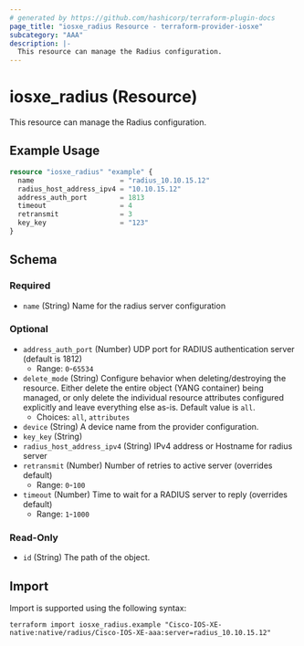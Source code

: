 ```yaml
---
# generated by https://github.com/hashicorp/terraform-plugin-docs
page_title: "iosxe_radius Resource - terraform-provider-iosxe"
subcategory: "AAA"
description: |-
  This resource can manage the Radius configuration.
---
```


# iosxe_radius (Resource)

This resource can manage the Radius configuration.

## Example Usage

```terraform
resource "iosxe_radius" "example" {
  name                     = "radius_10.10.15.12"
  radius_host_address_ipv4 = "10.10.15.12"
  address_auth_port        = 1813
  timeout                  = 4
  retransmit               = 3
  key_key                  = "123"
}
```

<!-- schema generated by tfplugindocs -->
## Schema

### Required

- `name` (String) Name for the radius server configuration

### Optional

- `address_auth_port` (Number) UDP port for RADIUS authentication server (default is 1812)
  - Range: `0`-`65534`
- `delete_mode` (String) Configure behavior when deleting/destroying the resource. Either delete the entire object (YANG container) being managed, or only delete the individual resource attributes configured explicitly and leave everything else as-is. Default value is `all`.
  - Choices: `all`, `attributes`
- `device` (String) A device name from the provider configuration.
- `key_key` (String)
- `radius_host_address_ipv4` (String) IPv4 address or Hostname for radius server
- `retransmit` (Number) Number of retries to active server (overrides default)
  - Range: `0`-`100`
- `timeout` (Number) Time to wait for a RADIUS server to reply (overrides default)
  - Range: `1`-`1000`

### Read-Only

- `id` (String) The path of the object.

## Import

Import is supported using the following syntax:

```shell
terraform import iosxe_radius.example "Cisco-IOS-XE-native:native/radius/Cisco-IOS-XE-aaa:server=radius_10.10.15.12"
```
